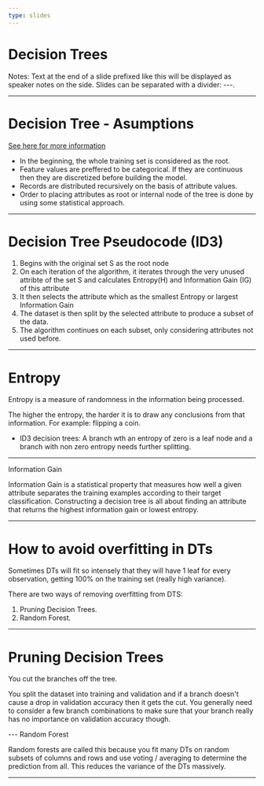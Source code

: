 ```yaml
---
type: slides
---
```


# Decision Trees

Notes: Text at the end of a slide prefixed like this will be displayed as
speaker notes on the side. Slides can be separated with a divider: ---.

--- 

# Decision Tree - Asumptions

[See here for more information](https://towardsdatascience.com/decision-tree-algorithm-explained-83beb6e78ef4)

- In the beginning, the whole training set is considered as the root.
- Feature values are preffered to be categorical. If they are continuous then they are discretized before building the model.
- Records are distributed recursively on the basis of attribute values.
- Order to placing attributes as root or internal node of the tree is done by using some statistical approach.

---

# Decision Tree Pseudocode (ID3)

1. Begins with the original set S as the root node
2. On each iteration of the algorithm, it iterates through the very unused attribte of the set S and calculates Entropy(H) and Information Gain (IG) of this attribute
3. It then selects the attribute which as the smallest Entropy or largest Information Gain
4. The dataset is then split by the selected attribute to produce a subset of the data.
5. The algorithm continues on each subset, only considering attributes not used before. 

---

# Entropy

Entropy is a measure of randomness in the information being processed. 

The higher the entropy, the harder it is to draw any conclusions from that information. 
For example: flipping a coin.

- ID3 decision trees: A branch wth an entropy of zero is a leaf node and a branch with non zero entropy needs further splitting.

---

Information Gain

Information Gain is a statistical property that measures how well a given attribute separates the training examples according to their target classification.
Constructing a decision tree is all about finding an attribute that returns the highest information gain or lowest entropy.

---

# How to avoid overfitting in DTs

Sometimes DTs will fit so intensely that they will have 1 leaf for every observation, getting 100% on the training set (really high variance).

There are two ways of removing overfitting from DTS:

1. Pruning Decision Trees.
2. Random Forest.

---

# Pruning Decision Trees

You cut the branches off the tree.

You split the dataset into training and validation and if a branch doesn't cause a drop in validation accuracy then it gets the cut. 
You generally need to consider a few branch combinations to make sure that your branch really has no importance on validation accuracy though.

--- Random Forest

Random forests are called this because you fit many DTs on random subsets of columns and rows and use voting / averaging to determine the prediction from all.
This reduces the variance of the DTs massively. 

---
